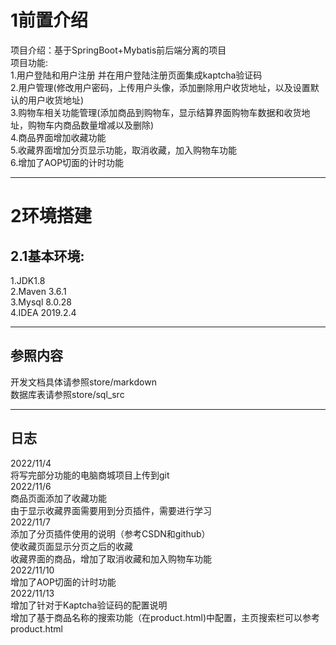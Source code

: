 
# 1前置介绍  
项目介绍：基于SpringBoot+Mybatis前后端分离的项目  
项目功能:  
1.用户登陆和用户注册 并在用户登陆注册页面集成kaptcha验证码  
2.用户管理(修改用户密码，上传用户头像，添加删除用户收货地址，以及设置默认的用户收货地址)  
3.购物车相关功能管理(添加商品到购物车，显示结算界面购物车数据和收货地址，购物车内商品数量增减以及删除)  
4.商品界面增加收藏功能  
5.收藏界面增加分页显示功能，取消收藏，加入购物车功能  
6.增加了AOP切面的计时功能
___
# 2环境搭建  
## 2.1基本环境:  
1.JDK1.8  
2.Maven 3.6.1    
3.Mysql 8.0.28  
4.IDEA 2019.2.4  
___  
## 参照内容
开发文档具体请参照store/markdown  
数据库表请参照store/sql_src
___ 
## 日志     
2022/11/4  
将写完部分功能的电脑商城项目上传到git  
2022/11/6   
商品页面添加了收藏功能  
由于显示收藏界面需要用到分页插件，需要进行学习  
2022/11/7  
添加了分页插件使用的说明（参考CSDN和github）  
使收藏页面显示分页之后的收藏  
收藏界面的商品，增加了取消收藏和加入购物车功能  
2022/11/10  
增加了AOP切面的计时功能  
2022/11/13  
增加了针对于Kaptcha验证码的配置说明  
增加了基于商品名称的搜索功能（在product.html)中配置，主页搜索栏可以参考product.html
